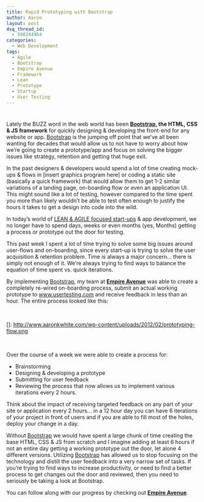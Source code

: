 ```yaml
---
title: Rapid Prototyping with Bootstrap
author: Aaron
layout: post
dsq_thread_id:
  - 590244464
categories:
  - Web Development
tags:
  - Agile
  - Bootstrap
  - Empire Avenue
  - Framework
  - Lean
  - Prototype
  - Startup
  - User Testing
---
```

# 

Lately the BUZZ word in the web world has been **[Bootstrap][1], the HTML, CSS & JS framework** for quickly designing & developing the front-end for any website or app. [Bootstrap][1] is the jumping off point that we’ve all been wanting for decades that would allow us to not have to worry about how we’re going to create a prototype/app and focus on solving the bigger issues like strategy, retention and getting that huge exit.

 [1]: http://twitter.github.com/bootstrap/

In the past designers & developers would spend a lot of time creating mock-ups & flows in [insert graphics program here] or coding a static site (basically a quick framework) that would allow them to get 1-2 similar variations of a landing page, on-boarding flow or even an application UI. This might sound like a lot of testing, however compared to the time spent you more than likely wouldn’t be able to test often enough to justify the hours it takes to get a design into code into the wild.

In today’s world of [LEAN & AGILE focused start-ups][2] & app development, we no longer have to spend days, weeks or even months (yes, Months) getting a process or prototype out the door for testing.

 [2]: http://theleanstartup.com/

This past week I spent a lot of time trying to solve some big issues around user-flows and on-boarding, since every start-up is trying to solve the user acquisition & retention problem. Time is always a major concern… there is simply not enough of it. We’re always trying to find ways to balance the equation of time spent vs. quick iterations.

By implementing [Bootstrap][1], my team at **[Empire Avenue][3]** was able to create a completely re-wired on-boarding process, submit an actual working prototype to www.usertesting.com and receive feedback in less than an hour. The entire process looked like this:

 [3]: http://www.empireavenue.com/

 


 []: http://www.aaronkwhite.com/wp-content/uploads/2012/02/prototyping-flow.png

 

Over the course of a week we were able to create a process for:

* Brainstorming
* Designing & developing a prototype
* Submitting for user feedback
* Reviewing the process that now allows us to implement various iterations every 2 hours.

Think about the impact of receiving targeted feedback on any part of your site or application every 2 hours… in a 12 hour day you can have 6 iterations of your project in front of users and if you are able to fill most of the holes, deploy your change in a day.

Without [Bootstrap][1] we would have spent a large chunk of time creating the base HTML, CSS & JS from scratch and I imagine adding at least 6 hours if not an entire day getting a working prototype out the door, let alone 4 different versions. Utilizing [Bootstrap][1] has allowed us to stop focusing on the technology and distill the user feedback into a very narrow set of tasks. If you’re trying to find ways to increase productivity, or need to find a better process to get changes out the door and reviewed, then you need to seriously be taking a look at Bootstrap.

You can follow along with our progress by checking out **[Empire Avenue][3]**.